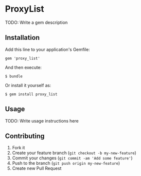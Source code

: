 # ProxyList

TODO: Write a gem description

## Installation

Add this line to your application's Gemfile:

    gem 'proxy_list'

And then execute:

    $ bundle

Or install it yourself as:

    $ gem install proxy_list

## Usage

TODO: Write usage instructions here

## Contributing

1. Fork it
2. Create your feature branch (`git checkout -b my-new-feature`)
3. Commit your changes (`git commit -am 'Add some feature'`)
4. Push to the branch (`git push origin my-new-feature`)
5. Create new Pull Request
